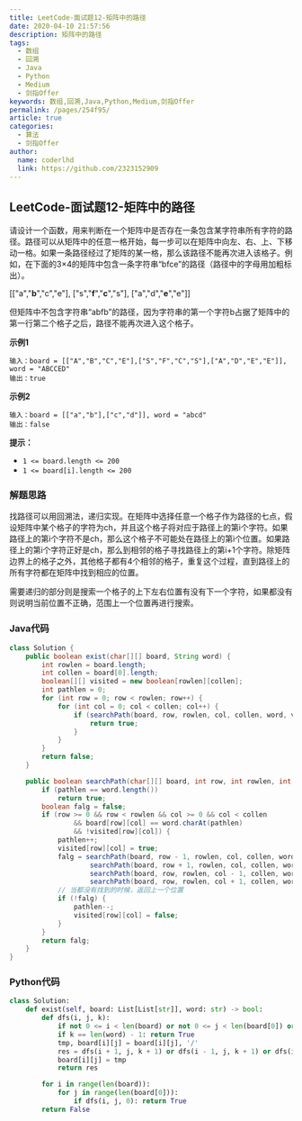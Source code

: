 ```yaml
---
title: LeetCode-面试题12-矩阵中的路径
date: 2020-04-10 21:57:56
description: 矩阵中的路径
tags: 
  - 数组
  - 回溯
  - Java
  - Python
  - Medium
  - 剑指Offer
keywords: 数组,回溯,Java,Python,Medium,剑指Offer
permalink: /pages/254f95/
article: true
categories: 
  - 算法
  - 剑指Offer
author: 
  name: coderlhd
  link: https://github.com/2323152909
---
```


## LeetCode-面试题12-矩阵中的路径

请设计一个函数，用来判断在一个矩阵中是否存在一条包含某字符串所有字符的路径。路径可以从矩阵中的任意一格开始，每一步可以在矩阵中向左、右、上、下移动一格。如果一条路径经过了矩阵的某一格，那么该路径不能再次进入该格子。例如，在下面的3×4的矩阵中包含一条字符串“bfce”的路径（路径中的字母用加粗标出）。

[["a","**b**","c","e"],
["s","**f**","**c**","s"],
["a","d","**e**","e"]]

但矩阵中不包含字符串“abfb”的路径，因为字符串的第一个字符b占据了矩阵中的第一行第二个格子之后，路径不能再次进入这个格子。

 <!--more-->

**示例1**

```
输入：board = [["A","B","C","E"],["S","F","C","S"],["A","D","E","E"]], word = "ABCCED"
输出：true
```

**示例2**

```
输入：board = [["a","b"],["c","d"]], word = "abcd"
输出：false
```

**提示：**

- `1 <= board.length <= 200`
- `1 <= board[i].length <= 200`

### 解题思路

找路径可以用回溯法，递归实现。在矩阵中选择任意一个格子作为路径的七点，假设矩阵中某个格子的字符为ch，并且这个格子将对应于路径上的第i个字符。如果路径上的第i个字符不是ch，那么这个格子不可能处在路径上的第i个位置。如果路径上的第i个字符正好是ch，那么到相邻的格子寻找路径上的第i+1个字符。除矩阵边界上的格子之外，其他格子都有4个相邻的格子，重复这个过程，直到路径上的所有字符都在矩阵中找到相应的位置。

需要递归的部分则是搜索一个格子的上下左右位置有没有下一个字符，如果都没有则说明当前位置不正确，范围上一个位置再进行搜索。

### Java代码

```java
class Solution {
    public boolean exist(char[][] board, String word) {
        int rowlen = board.length;
        int collen = board[0].length;
        boolean[][] visited = new boolean[rowlen][collen];
        int pathlen = 0;
        for (int row = 0; row < rowlen; row++) {
            for (int col = 0; col < collen; col++) {
                if (searchPath(board, row, rowlen, col, collen, word, visited, pathlen)) {
                    return true;
                }
            }
        }
        return false;
    }

    public boolean searchPath(char[][] board, int row, int rowlen, int col, int collen, String word, boolean[][] visited, int pathlen) {
        if (pathlen == word.length())
            return true;
        boolean falg = false;
        if (row >= 0 && row < rowlen && col >= 0 && col < collen
                && board[row][col] == word.charAt(pathlen)
                && !visited[row][col]) {
            pathlen++;
            visited[row][col] = true;
            falg = searchPath(board, row - 1, rowlen, col, collen, word, visited, pathlen) ||
                    searchPath(board, row + 1, rowlen, col, collen, word, visited, pathlen) ||
                    searchPath(board, row, rowlen, col - 1, collen, word, visited, pathlen) ||
                    searchPath(board, row, rowlen, col + 1, collen, word, visited, pathlen);
            // 当都没有找到的时候，返回上一个位置
            if (!falg) {
                pathlen--;
                visited[row][col] = false;
            }
        }
        return falg;
    }
}
```

### Python代码

```python
class Solution:
    def exist(self, board: List[List[str]], word: str) -> bool:
        def dfs(i, j, k):
            if not 0 <= i < len(board) or not 0 <= j < len(board[0]) or board[i][j] != word[k]:                     return False
            if k == len(word) - 1: return True
            tmp, board[i][j] = board[i][j], '/'
            res = dfs(i + 1, j, k + 1) or dfs(i - 1, j, k + 1) or dfs(i, j + 1, k + 1) or dfs(i, j - 1, k + 1)
            board[i][j] = tmp
            return res

        for i in range(len(board)):
            for j in range(len(board[0])):
                if dfs(i, j, 0): return True
        return False
```


